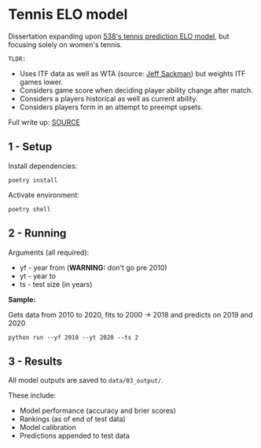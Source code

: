 # Tennis ELO model 

Dissertation expanding upon [538's tennis prediction ELO model](https://fivethirtyeight.com/features/serena-williams-and-the-difference-between-all-time-great-and-greatest-of-all-time/), but focusing solely on women's tennis. 

`TLDR:`

- Uses ITF data as well as WTA (source: [Jeff Sackman](https://github.com/JeffSackmann)) but weights ITF games lower.
- Considers game score when deciding player ability change after match.
- Considers a players historical as well as current ability.
- Considers players form in an attempt to preempt upsets.

Full write up: [SOURCE](dissertation.pdf)

## 1 - Setup

Install dependencies: 

```
poetry install
```

Activate environment:

```
poetry shell
```

## 2 - Running

Arguments (all required):
- yf - year from (**WARNING:** don't go pre 2010)
- yt - year to 
- ts - test size (in years)

**Sample:**

Gets data from 2010 to 2020, fits to 2000 -> 2018 and predicts on 2019 and 2020

```
python run --yf 2010 --yt 2020 --ts 2 
```

## 3 - Results 

All model outputs are saved to `data/03_output/`.

These include:
- Model performance (accuracy and brier scores) 
- Rankings (as of end of test data)
- Model calibration
- Predictions appended to test data
